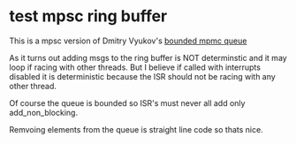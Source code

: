 test mpsc ring buffer
===

This is a mpsc version of Dmitry Vyukov's [bounded mpmc queue](http://www.1024cores.net/home/lock-free-algorithms/queues/bounded-mpmc-queue)

As it turns out adding msgs to the ring buffer is NOT determinstic and
it may loop if
racing with other threads. But I believe if called with interrupts
disabled it is deterministic because the ISR should not be racing with
any other thread.

Of course the queue is bounded so ISR's must never all add only
add_non_blocking.

Remvoing elements from the queue is straight line code so thats
nice.
